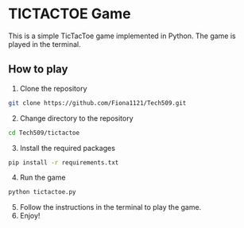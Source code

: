 # TICTACTOE Game

This is a simple TicTacToe game implemented in Python. The game is played in the terminal.

## How to play

1. Clone the repository

```bash
git clone https://github.com/Fiona1121/Tech509.git
```

2. Change directory to the repository

```bash
cd Tech509/tictactoe
```

3. Install the required packages

```bash
pip install -r requirements.txt
```

4. Run the game

```bash
python tictactoe.py
```

5. Follow the instructions in the terminal to play the game.
6. Enjoy!
